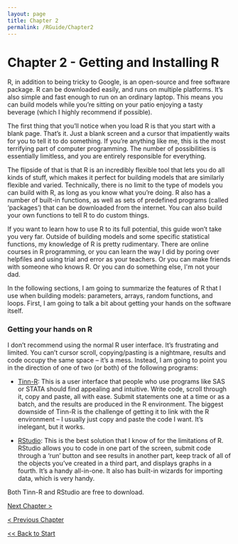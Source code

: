 ```yaml
---
layout: page
title: Chapter 2
permalink: /RGuide/Chapter2
---
```


# Chapter 2 - Getting and Installing R
R, in addition to being tricky to Google, is an open-source and free software package. R can be downloaded easily, and runs on multiple platforms. It’s also simple and fast enough to run on an ordinary laptop. This means you can build models while you’re sitting on your patio enjoying a tasty beverage (which I highly recommend if possible).

The first thing that you’ll notice when you load R is that you start with a blank page. That’s it. Just a blank screen and a cursor that impatiently waits for you to tell it to do something. If you’re anything like me, this is the most terrifying part of computer programming. The number of possibilities is essentially limitless, and you are entirely responsible for everything.

The flipside of that is that R is an incredibly flexible tool that lets you do all kinds of stuff, which makes it perfect for building models that are similarly flexible and varied. Technically, there is no limit to the type of models you can build with R, as long as you know what you’re doing. R also has a number of built-in functions, as well as sets of predefined programs (called ‘packages’) that can be downloaded from the internet. You can also build your own functions to tell R to do custom things.

If you want to learn how to use R to its full potential, this guide won’t take you very far. Outside of building models and some specific statistical functions, my knowledge of R is pretty rudimentary. There are online courses in R programming, or you can learn the way I did by poring over helpfiles and using trial and error as your teachers. Or you can make friends with someone who knows R. Or you can do something else, I'm not your dad.

In the following sections, I am going to summarize the features of R that I use when building models: parameters, arrays, random functions, and loops. First, I am going to talk a bit about getting your hands on the software itself.

### Getting your hands on R

I don’t recommend using the normal R user interface. It’s frustrating and limited. You can’t cursor scroll, copying/pasting is a nightmare, results and code occupy the same space – it’s a mess. Instead, I am going to point you in the direction of one of two (or both) of the following programs:

- [Tinn-R](https://sourceforge.net/projects/tinn-r/): This is a user interface that people who use programs like SAS or STATA should find appealing and intuitive. Write code, scroll through it, copy and paste, all with ease. Submit statements one at a time or as a batch, and the results are produced in the R environment. The biggest downside of Tinn-R is the challenge of getting it to link with the R environment – I usually just copy and paste the code I want. It’s inelegant, but it works.

- [RStudio](https://rstudio.com/): This is the best solution that I know of for the limitations of R. RStudio allows you to code in one part of the screen, submit code through a ‘run’ button and see results in another part, keep track of all of the objects you’ve created in a third part, and displays graphs in a fourth. It’s a handy all-in-one. It also has built-in wizards for importing data, which is very handy.

Both Tinn-R and RStudio are free to download.

[Next Chapter >](http://healthyuncertainty.github.io/Chapter3)

[< Previous Chapter](http://healthyuncertainty.github.io/Chapter1)

[<< Back to Start](http://healthyuncertainty.github.io/RGuide/Introduction)